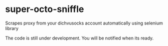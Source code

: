 # super-octo-sniffle
Scrapes proxy from your dichvusocks account automatically using selenium library

The code is still under development. You will be notified when its ready.

